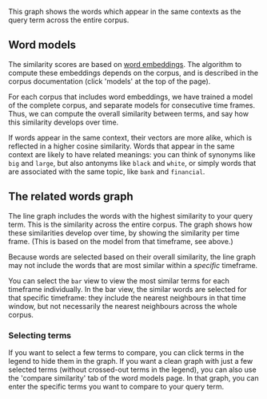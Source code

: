 This graph shows the words which appear in the same contexts as the query term across the entire corpus.

## Word models

The similarity scores are based on [word embeddings](https://en.wikipedia.org/wiki/Word_embedding). The algorithm to compute these embeddings depends on the corpus, and is described in the corpus documentation (click 'models' at the top of the page).

For each corpus that includes word embeddings, we have trained a model of the complete corpus, and separate models for consecutive time frames. Thus, we can compute the overall similarity between terms, and say how this similarity develops over time.

If words appear in the same context, their vectors are more alike, which is reflected in a higher cosine similarity. Words that appear in the same context are likely to have related meanings: you can think of synonyms like `big` and `large`, but also antonyms like `black` and `white`, or simply words that are associated with the same topic, like `bank` and `financial`.

## The related words graph

The line graph includes the words with the highest similarity to your query term. This is the similarity across the entire corpus. The graph shows how these similarities develop over time, by showing the similarity per time frame. (This is based on the model from that timeframe, see above.)

Because words are selected based on their overall similarity, the line graph may not include the words that are most similar within a _specific_ timeframe.

You can select the `bar` view to view the most similar terms for each timeframe individually. In the bar view, the similar words are selected for that specific timeframe: they include the nearest neighbours in that time window, but not necessarily the nearest neighbours across the whole corpus.

### Selecting terms

If you want to select a few terms to compare, you can click terms in the legend to hide them in the graph. If you want a clean graph with just a few selected terms (without crossed-out terms in the legend), you can also use the 'compare similarity' tab of the word models page. In that graph, you can enter the specific terms you want to compare to your query term.
